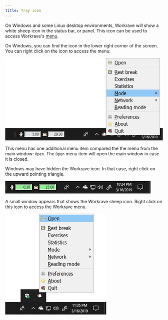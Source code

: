 ```yaml
---
title: Tray icon
---
```


On Windows and some Linux desktop environments, Workrave will show a white sheep icon in the status bar, or panel.
This icon can be used to access Workrave's [menu](/docs/menus).

On Windows, you can find the icon in the lower right corner of the screen. You can right click on the icon to access the menu:

![Windows tray icon menu](/images/screenshots/win32-trayicon-menu.png#center)

This menu has one additional menu item compared the the menu from the main window: `Open`.
The `Open` menu item will open the main window in case it is closed.

Windows may have hidden the Workrave icon. In that case, right click on the upward pointing triangle.

![Hidden tray icon](/images/screenshots/win32-trayicon-hidden.png#center)

A small window appears that shows the Workrave sheep icon. Right click on this icon to access the Workrave menu.

![Hidden tray icon menu](/images/screenshots/win32-trayicon-hidden-menu.png#center)
